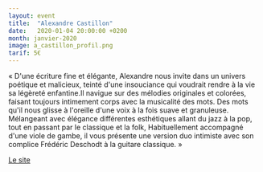 ```yaml
---
layout: event
title:  "Alexandre Castillon"
date:   2020-01-04 20:00:00 +0200
month: janvier-2020
image: a_castillon_profil.png
tarif: 5€
---
```


« D'une écriture fine et élégante, Alexandre nous invite dans un univers poétique et malicieux, teinté d'une insouciance qui voudrait rendre à la vie sa légèreté enfantine.Il navigue sur des mélodies originales et colorées, faisant toujours intimement corps avec la musicalité des mots. Des mots qu'il nous glisse à l'oreille d'une voix à la fois suave et granuleuse.   Mélangeant avec élégance différentes esthétiques allant du jazz à la pop, tout en passant par le classique et la folk, Habituellement accompagné d'une viole de gambe, il vous présente une version duo intimiste avec son complice Frédéric Deschodt à la guitare classique. » 

[Le site](https://we.tl/t-VCFCC2yvR9)